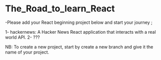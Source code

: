 # The_Road_to_learn_React

-Please add your React beginning project below and start your journey ;

1- hackernews: A Hacker News React application that interacts with a real world API.
2- ???

NB: To create a new project, start by create a new branch and give it the name of your project.
